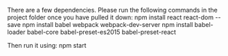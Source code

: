 There are a few dependencies. Please run the following commands in the project folder once you have pulled it down:
npm install react react-dom --save
npm install babel webpack webpack-dev-server
npm install babel-loader babel-core babel-preset-es2015 babel-preset-react

Then run it using:
npm start
